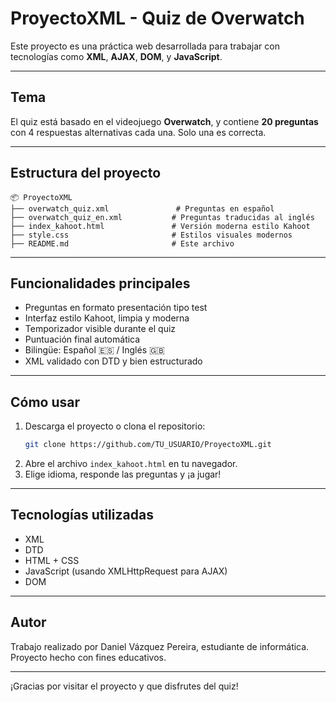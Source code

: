 # ProyectoXML - Quiz de Overwatch

Este proyecto es una práctica web desarrollada para trabajar con tecnologías como **XML**, **AJAX**, **DOM**, y **JavaScript**.

---

## Tema

El quiz está basado en el videojuego **Overwatch**, y contiene **20 preguntas** con 4 respuestas alternativas cada una. Solo una es correcta.

---

##  Estructura del proyecto

```
📦 ProyectoXML
├── overwatch_quiz.xml               # Preguntas en español
├── overwatch_quiz_en.xml           # Preguntas traducidas al inglés
├── index_kahoot.html               # Versión moderna estilo Kahoot
├── style.css                       # Estilos visuales modernos
├── README.md                       # Este archivo
```

---

##  Funcionalidades principales

-  Preguntas en formato presentación tipo test
-  Interfaz estilo Kahoot, limpia y moderna
-  Temporizador visible durante el quiz
-  Puntuación final automática
-  Bilingüe: Español 🇪🇸 / Inglés 🇬🇧
-  XML validado con DTD y bien estructurado

---

##  Cómo usar

1. Descarga el proyecto o clona el repositorio:
   ```bash
   git clone https://github.com/TU_USUARIO/ProyectoXML.git
   ```
2. Abre el archivo `index_kahoot.html` en tu navegador.
3. Elige idioma, responde las preguntas y ¡a jugar!

---

##  Tecnologías utilizadas

- XML
- DTD
- HTML + CSS
- JavaScript (usando XMLHttpRequest para AJAX)
- DOM

---

##  Autor

Trabajo realizado por Daniel Vázquez Pereira, estudiante de informática. Proyecto hecho con fines educativos.

---

¡Gracias por visitar el proyecto y que disfrutes del quiz!
